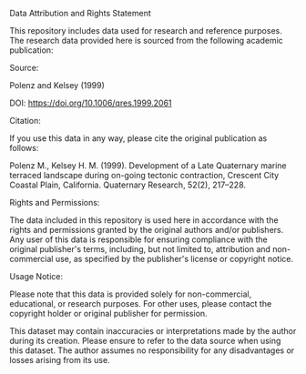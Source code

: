 Data Attribution and Rights Statement


This repository includes data used for research and reference purposes. The research data provided here is sourced from the following academic publication:


Source:

Polenz and Kelsey (1999)

DOI: https://doi.org/10.1006/qres.1999.2061

Citation:

If you use this data in any way, please cite the original publication as follows:

Polenz M., Kelsey H. M. (1999). Development of a Late Quaternary marine terraced landscape during on-going tectonic contraction, Crescent City Coastal Plain, California. Quaternary Research, 52(2), 217–228.

Rights and Permissions:

The data included in this repository is used here in accordance with the rights and permissions granted by the original authors and/or publishers. Any user of this data is responsible for ensuring compliance with the original publisher's terms, including, but not limited to, attribution and non-commercial use, as specified by the publisher's license or copyright notice.

Usage Notice:

Please note that this data is provided solely for non-commercial, educational, or research purposes. For other uses, please contact the copyright holder or original publisher for permission.

This dataset may contain inaccuracies or interpretations made by the author during its creation. Please ensure to refer to the data source when using this dataset. The author assumes no responsibility for any disadvantages or losses arising from its use.
